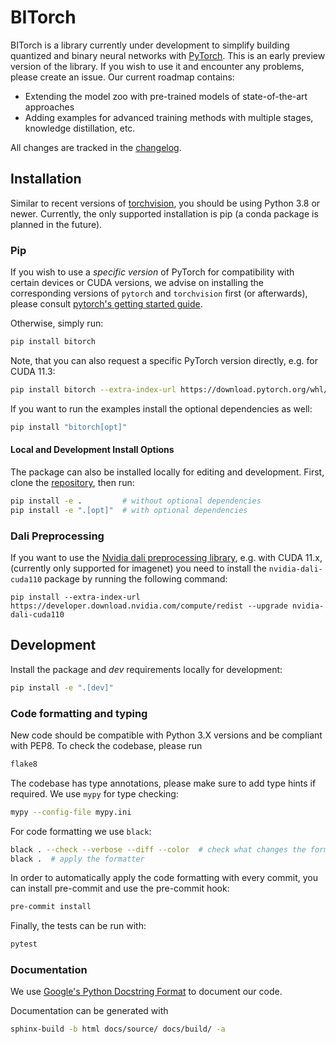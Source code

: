 # BITorch

BITorch is a library currently under development to simplify building quantized and binary neural networks
with [PyTorch](https://pytorch.org/).
This is an early preview version of the library.
If you wish to use it and encounter any problems, please create an issue.
Our current roadmap contains:

- Extending the model zoo with pre-trained models of state-of-the-art approaches
- Adding examples for advanced training methods with multiple stages, knowledge distillation, etc.

All changes are tracked in the [changelog](CHANGELOG.md).

## Installation

Similar to recent versions of [torchvision](https://github.com/pytorch/vision), you should be using Python 3.8 or newer.
Currently, the only supported installation is pip (a conda package is planned in the future).

### Pip

If you wish to use a *specific version* of PyTorch for compatibility with certain devices or CUDA versions,
we advise on installing the corresponding versions of `pytorch` and `torchvision` first (or afterwards),
please consult [pytorch's getting started guide](https://pytorch.org/get-started/locally/).

Otherwise, simply run:
```bash
pip install bitorch
```

Note, that you can also request a specific PyTorch version directly, e.g. for CUDA 11.3:
```bash
pip install bitorch --extra-index-url https://download.pytorch.org/whl/cu113
```

If you want to run the examples install the optional dependencies as well:

```bash
pip install "bitorch[opt]"
```

#### Local and Development Install Options

The package can also be installed locally for editing and development.
First, clone the [repository](https://github.com/hpi-xnor/bitorch), then run:

```bash
pip install -e .         # without optional dependencies
pip install -e ".[opt]"  # with optional dependencies
```

### Dali Preprocessing

If you want to use the [Nvidia dali preprocessing library](https://github.com/NVIDIA/DALI),
e.g. with CUDA 11.x, (currently only supported for imagenet)
you need to install the `nvidia-dali-cuda110` package by running the following command:

```
pip install --extra-index-url https://developer.download.nvidia.com/compute/redist --upgrade nvidia-dali-cuda110
```

## Development

Install the package and _dev_ requirements locally for development:

```bash
pip install -e ".[dev]"
```

### Code formatting and typing

New code should be compatible with Python 3.X versions and be compliant with PEP8. To check the codebase, please run

```bash
flake8
```

The codebase has type annotations, please make sure to add type hints if required. We use `mypy` for type checking:

```bash
mypy --config-file mypy.ini
```


For code formatting we use `black`:
```bash
black . --check --verbose --diff --color  # check what changes the formatter would do
black .  # apply the formatter
```

In order to automatically apply the code formatting with every commit, you can install pre-commit and use the pre-commit hook:
```bash
pre-commit install
```

Finally, the tests can be run with:

```bash
pytest
```

### Documentation

We use [Google's Python Docstring Format](https://sphinxcontrib-napoleon.readthedocs.io/en/latest/example_google.html)
to document our code.

Documentation can be generated with
```bash
sphinx-build -b html docs/source/ docs/build/ -a
```
